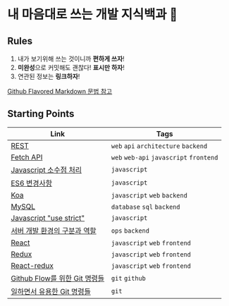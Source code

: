 # 내 마음대로 쓰는 개발 지식백과 📖

## Rules

1. 내가 보기위해 쓰는 것이니까 **편하게 쓰자**!
1. **미완성**으로 커밋해도 괜찮다! **표시만 하자**!
1. 연관된 정보는 **링크하자**!

[Github Flavored Markdown 문법 참고](https://guides.github.com/features/mastering-markdown/)

## Starting Points

| Link                                                              | Tags                                    |
| ----------------------------------------------------------------- | --------------------------------------- |
| [REST](REST.md)                                                   | `web` `api` `architecture` `backend`    |
| [Fetch API](Fetch-API.md)                                         | `web` `web-api` `javascript` `frontend` |
| [Javascript 소수점 처리](Javascript-소수점-처리.md)               | `javascript`                            |
| [ES6 변경사항](ES6-변경사항.md)                                   | `javascript`                            |
| [Koa](Koa.md)                                                     | `javascript` `web` `backend`            |
| [MySQL](MySQL.md)                                                 | `database` `sql` `backend`              |
| [Javascript "use strict"](Javascript-use-strict.md)               | `javascript`                            |
| [서버 개발 환경의 구분과 역할](서버-개발-환경의-구분과-역할.md)   | `ops` `backend`                         |
| [React](React.md)                                                 | `javascript` `web` `frontend`           |
| [Redux](Redux.md)                                                 | `javascript` `web` `frontend`           |
| [React-redux](React-redux.md)                                     | `javascript` `web` `frontend`           |
| [Github Flow를 위한 Git 명령들](Github-Flow를-위한-Git-명령들.md) | `git` `github`                          |
| [일하면서 유용한 Git 명령들](일하면서-유용한-Git-명령들.md)       | `git`                                   |
